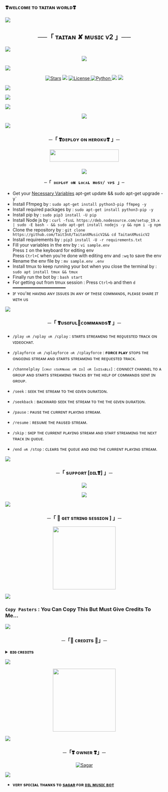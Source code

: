 ### ❣️ᴡᴇʟᴄᴏᴍᴇ ᴛᴏ ᴛᴀɪᴛᴀɴ ᴡᴏʀʟᴅ❣️

<a href="https://www.youtube.com/watch?v=dQw4w9WgXcQ"><img src="https://user-images.githubusercontent.com/73097560/115834477-dbab4500-a447-11eb-908a-139a6edaec5c.gif"></a>

<h2 align="center">
    ──「 ᴛᴀɪᴛᴀɴ ✘ ᴍᴜsɪᴄ ᴠ2 」──
</h2>

<a href="https://www.youtube.com/watch?v=dQw4w9WgXcQ"><img src="https://user-images.githubusercontent.com/73097560/115834477-dbab4500-a447-11eb-908a-139a6edaec5c.gif"></a>

<p align="center"><a href="https://t.me/HONEY_SINGH_121"><img src="https://te.legra.ph/file/8d4d7d5dc2e7cf675d80c.jpg"></a></p>

<a href="https://www.youtube.com/watch?v=dQw4w9WgXcQ"><img src="https://user-images.githubusercontent.com/73097560/115834477-dbab4500-a447-11eb-908a-139a6edaec5c.gif"></a>

<p align="center">
<a href="https://github.com/Tait3nX/TaitanXMusicV2/stargazers"><img src="https://img.shields.io/github/stars/stkeditz/TaitanXMUSIC?color=darkred&logo=github&logoColor=darkred&style=for-the-badge" alt="Stars" /></a>
<a href="stkeditz/TaitanXMusicV2/network/members"> <img src="https://img.shields.io/github/forks/stkeditz/TaitanXMUSIC?color=darkred&logo=github&logoColor=darkred&style=for-the-badge" /></a>
<a href="https://github.com/Tait3nX/TaitanXMusicV2/blob/master/LICENSE"> <img src="https://img.shields.io/badge/License-MIT-darkred?style=for-the-badge" alt="License" /> </a>
<a href="https://www.python.org/"> <img src="https://img.shields.io/badge/Written%20in-Python-darkred?style=for-the-badge&logo=python" alt="Python" /> </a>
<a href="https://pypi.org/project/Pyrogram/"> <img src="https://img.shields.io/pypi/v/pyrogram?color=darkred&label=pyrogram&logo=python&logoColor=darkred&style=for-the-badge" /></a>
<a href="https://github.com/Tait3nX/TaitanXMusicV2/commits/Tait3nX"> <img src="https://img.shields.io/github/last-commit/stkeditz/TaitanXMUSIC?color=darkred&logo=github&logoColor=darkred&style=for-the-badge" /></a>
</p>

<a href="https://www.youtube.com/watch?v=dQw4w9WgXcQ"><img src="https://user-images.githubusercontent.com/73097560/115834477-dbab4500-a447-11eb-908a-139a6edaec5c.gif"></a>

<img src="https://readme-typing-svg.herokuapp.com?color=FF0000&width=420&lines=Aarohi+play+music+on+telegram+voice+chat+feature;Managed+by+DiL%E2%9D%A4%EF%B8%8F"> 

<a href="https://www.youtube.com/watch?v=dQw4w9WgXcQ"><img src="https://user-images.githubusercontent.com/73097560/115834477-dbab4500-a447-11eb-908a-139a6edaec5c.gif"></a>

<p align="center">
  <img src="https://te.legra.ph/file/dc4450393e47ac3bae5d5.jpg">
</p>

<a href="https://www.youtube.com/watch?v=dQw4w9WgXcQ"><img src="https://user-images.githubusercontent.com/73097560/115834477-dbab4500-a447-11eb-908a-139a6edaec5c.gif"></a>

<h3 align="center">
    ─「 ❣️ᴅᴇᴩʟᴏʏ ᴏɴ ʜᴇʀᴏᴋᴜ❣️ 」─
</h3>

<p align="center"><a href="https://dashboard.heroku.com/new?template=https://github.com/Tait3nX/TaitanXMusicV2"> <img src="https://img.shields.io/badge/Deploy%20On%20Heroku-darkred?style=for-the-badge&logo=heroku" width="220" height="38.45"/></a></p>
<h3 align="center">

<a href="https://www.youtube.com/watch?v=dQw4w9WgXcQ"><img src="https://user-images.githubusercontent.com/73097560/115834477-dbab4500-a447-11eb-908a-139a6edaec5c.gif"></a>

    ─「 ᴅᴇᴩʟᴏʏ ᴏɴ ʟᴏᴄᴀʟ ʜᴏsᴛ/ ᴠᴘs 」─
</h3>

- Get your [Necessary Variables](https://github.com/Tait3nX/TaitanXMUSICv2/blob/main/sample.env)
 apt-get update && sudo apt-get upgrade -y`
- Install Ffmpeg by :
`sudo apt-get install python3-pip ffmpeg -y`
- Install required packages by :
`sudo apt-get install python3-pip -y`
- Install pip by :
`sudo pip3 install -U pip`
- Install Node js by :
`curl -fssL https://deb.nodesource.com/setup_19.x | sudo -E bash - && sudo apt-get install nodejs -y && npm i -g npm`
- Clone the repository by :
`git clone https://github.com/Tait3nX/TaitanXMusicV2&& cd TaitanXMusicV2`
- Install requirements by :
`pip3 install -U -r requirements.txt`
- Fill your variables in the env by :
`vi sample.env`<br>
Press `I` on the keyboard for editing env<br>
Press `Ctrl+C` when you're done with editing env and `:wq` to save the env<br>
- Rename the env file by :
`mv sample.env .env`
- Install tmux to keep running your bot when you close the terminal by :
`sudo apt install tmux && tmux`
- Finally run the bot by :
`bash start`
- For getting out from tmux session : Press `Ctrl+b` and then `d`<br>
━━━━━━━━━━━━━━━━━━━━
- ɪғ ʏᴏᴜ'ʀᴇ ʜᴀᴠɪɴɢ ᴀɴʏ ɪssᴜᴇs ɪɴ ᴀɴʏ ᴏғ ᴛʜᴇsᴇ ᴄᴏᴍᴍᴀɴᴅs, ᴘʟᴇᴀsᴇ sʜᴀʀᴇ ɪᴛ ᴡɪᴛʜ ᴜs


<a href="https://www.youtube.com/watch?v=dQw4w9WgXcQ"><img src="https://user-images.githubusercontent.com/73097560/115834477-dbab4500-a447-11eb-908a-139a6edaec5c.gif"></a>


<h3 align="center">
    ─「 ❣️ᴜsᴇғᴜʟ🌹ᴄᴏᴍᴍᴀɴᴅs❣️ 」─   
</h3>

- `/play ᴏʀ /vplay ᴏʀ /cplay` : sᴛᴀʀᴛs sᴛʀᴇᴀᴍɪɴɢ ᴛʜᴇ ʀᴇǫᴜᴇsᴛᴇᴅ ᴛʀᴀᴄᴋ ᴏɴ ᴠɪᴅᴇᴏᴄʜᴀᴛ.

- `/playforce ᴏʀ /vplayforce ᴏʀ /cplayforce` : **ғᴏʀᴄᴇ ᴩʟᴀʏ** sᴛᴏᴩs ᴛʜᴇ ᴏɴɢᴏɪɴɢ sᴛʀᴇᴀᴍ ᴀɴᴅ sᴛᴀʀᴛs sᴛʀᴇᴀᴍɪɴɢ ᴛʜᴇ ʀᴇǫᴜᴇsᴛᴇᴅ ᴛʀᴀᴄᴋ.

- `/channelplay [ᴄʜᴀᴛ ᴜsᴇʀɴᴀᴍᴇ ᴏʀ ɪᴅ] ᴏʀ [ᴅɪsᴀʙʟᴇ]` : ᴄᴏɴɴᴇᴄᴛ ᴄʜᴀɴɴᴇʟ ᴛᴏ ᴀ ɢʀᴏᴜᴩ ᴀɴᴅ sᴛᴀʀᴛs sᴛʀᴇᴀᴍɪɴɢ ᴛʀᴀᴄᴋs ʙʏ ᴛʜᴇ ʜᴇʟᴩ ᴏғ ᴄᴏᴍᴍᴀɴᴅs sᴇɴᴛ ɪɴ ɢʀᴏᴜᴩ.

- `/seek` : sᴇᴇᴋ ᴛʜᴇ sᴛʀᴇᴀᴍ ᴛᴏ ᴛʜᴇ ɢɪᴠᴇɴ ᴅᴜʀᴀᴛɪᴏɴ.

- `/seekback` : ʙᴀᴄᴋᴡᴀʀᴅ sᴇᴇᴋ ᴛʜᴇ sᴛʀᴇᴀᴍ ᴛᴏ ᴛʜᴇ ᴛʜᴇ ɢɪᴠᴇɴ ᴅᴜʀᴀᴛɪᴏɴ.

- `/pause` : ᴩᴀᴜsᴇ ᴛʜᴇ ᴄᴜʀʀᴇɴᴛ ᴩʟᴀʏɪɴɢ sᴛʀᴇᴀᴍ.

- `/resume` : ʀᴇsᴜᴍᴇ ᴛʜᴇ ᴩᴀᴜsᴇᴅ sᴛʀᴇᴀᴍ.

- `/skip` : sᴋɪᴩ ᴛʜᴇ ᴄᴜʀʀᴇɴᴛ ᴩʟᴀʏɪɴɢ sᴛʀᴇᴀᴍ ᴀɴᴅ sᴛᴀʀᴛ sᴛʀᴇᴀᴍɪɴɢ ᴛʜᴇ ɴᴇxᴛ ᴛʀᴀᴄᴋ ɪɴ ǫᴜᴇᴜᴇ.

- `/end ᴏʀ /stop` : ᴄʟᴇᴀʀs ᴛʜᴇ ǫᴜᴇᴜᴇ ᴀɴᴅ ᴇɴᴅ ᴛʜᴇ ᴄᴜʀʀᴇɴᴛ ᴩʟᴀʏɪɴɢ sᴛʀᴇᴀᴍ.

<a href="https://www.youtube.com/watch?v=dQw4w9WgXcQ"><img src="https://user-images.githubusercontent.com/73097560/115834477-dbab4500-a447-11eb-908a-139a6edaec5c.gif"></a>

<h3 align="center">
    ─「 sᴜᴩᴩᴏʀᴛ [ᴅɪʟ❣️] 」─
</h3>

<p align="center">
<a href="https://t.me/LOVE_FEELINGS_WILL1"><img src="https://img.shields.io/badge/-Support%20Group-darkred.svg?style=for-the-badge&logo=Telegram"></a>
</p>

<p align="center">
<a href="https://t.me/LOVE_FEELINGS_WILL"(https://te.legra.ph/file/5d90c3bc7f0d229194a9f.jpg)"><img src="https://img.shields.io/badge/-Support%20Channel-darkred.svg?style=for-the-badge&logo=Telegram"></a>
</p>

<a href="https://www.youtube.com/watch?v=dQw4w9WgXcQ"><img src="https://user-images.githubusercontent.com/73097560/115834477-dbab4500-a447-11eb-908a-139a6edaec5c.gif"></a>

<h3 align="center">
    ─「 🧪 ɢᴇᴛ sᴛʀɪɴɢ sᴇssɪᴏɴ ] 」─
</h3>

<p align="center">  
<a href="https://replit.com/@dashezup/generate-pyrogram-session-string"><img src="https://img.shields.io/badge/Generate%20On%20Repl-darkred?style=for-the-badge&logo=appveyor" width="200""/></a>
</p>

<a href="https://www.youtube.com/watch?v=dQw4w9WgXcQ"><img src="https://user-images.githubusercontent.com/73097560/115834477-dbab4500-a447-11eb-908a-139a6edaec5c.gif"></a>

### `Copy Pasters` : You Can Copy This But Must Give Credits To Me...

<a href="https://www.youtube.com/watch?v=dQw4w9WgXcQ"><img src="https://user-images.githubusercontent.com/73097560/115834477-dbab4500-a447-11eb-908a-139a6edaec5c.gif"></a>

<h3 align="center">
    ─「🍃 ᴄʀᴇᴅɪᴛs 🍃」─
</h3>

<details>
<summary><b>ʙɪɢ ᴄʀᴇᴅɪᴛs</b></summary>
<br>

🥺ᴛʜᴀɴᴋs ᴛᴏ ᴀʟʟ ᴏғ ʏᴏᴜ ғᴏʀ ᴜsɪɴɢ ᴀɴᴅ ᴍᴀᴋɪɴɢ ᴀᴀʀᴏʜɪ🥺:

- [Pyrogram](https://github.com/pyrogram/pyrogram)
- [Py-Tgcalls](https://github.com/pytgcalls/pytgcalls)
- [CallsMusic](https://github.com/Callsmusic)
</details>

<a href="https://youtu.be/Wa4Mz59dGrU"><img src="https://user-images.githubusercontent.com/73097560/115834477-dbab4500-a447-11eb-908a-139a6edaec5c.gif"></a>

<p align="center">  
<a href="https://www.python.org/"><img src="http://ForTheBadge.com/images/badges/made-with-python.svg" width="200""/></a>
</p>

<a href="https://www.youtube.com/watch?v=dQw4w9WgXcQ"><img src="https://user-images.githubusercontent.com/73097560/115834477-dbab4500-a447-11eb-908a-139a6edaec5c.gif"></a>

<h3 align="center">
    ─「❣️ ᴏᴡɴᴇʀ ❣️」─
</h3>

<p align="center">
<a href="https://t.me/HONEY_SINGH_121"> <img src="https://img.shields.io/badge/Sagar-darkred?style=for-the-badge&logo=github" alt="Sagar" /> </a>
</p>

<a href="https://www.youtube.com/watch?v=dQw4w9WgXcQ"><img src="https://user-images.githubusercontent.com/73097560/115834477-dbab4500-a447-11eb-908a-139a6edaec5c.gif"></a>

- <b> ᴠᴇʀʏ sᴩᴇᴄɪᴀʟ ᴛʜᴀɴᴋs ᴛᴏ [sᴀɢᴀʀ](https://github.com/stkeditz) ғᴏʀ [ᴅɪʟ ᴍᴜsɪᴄ ʙᴏᴛ](https://t.me/HONEY_SINGH_121) </b>
